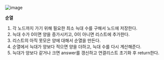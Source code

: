 ![image](https://user-images.githubusercontent.com/33195517/189816163-b7f4490e-c585-4729-a351-2978f388df39.png)

**순열**
1. 각 노드까지 가기 위해 필요한 최소 늑대 수를 구해서 노드에 저장한다.
2. 늑대 수가 0이면 양을 증가시키고, 0이 아니면 리스트에 추가한다.
3. 리스트의 아직 못모은 양에 대해서 순열을 만든다.
4. 순열에서 늑대가 양보다 적으면 양을 더하고, 늑대 수를 다시 계산해준다.
5. 늑대가 양보다 같거나 크면 answer를 갱신하고 연결리스트 초기화 후 return한다.
